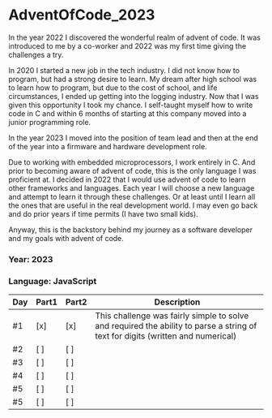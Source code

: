 # AdventOfCode_2023

In the year 2022 I discovered the wonderful realm of advent of code.
It was introduced to me by a co-worker and 2022 was my first time
giving the challenges a try. 

In 2020 I started a new job in the tech industry. I did not know how to 
program, but had a strong desire to learn. My dream after high school 
was to learn how to program, but due to the cost of school, and life 
circumstances, I ended up getting into the logging industry. Now that I
was given this opportunity I took my chance. I self-taught myself how to
write code in C and within 6 months of starting at this company moved into
a junior programming role.

In the year 2023 I moved into the position of team lead and then at the end
of the year into a firmware and hardware development role.

Due to working with embedded microprocessors, I work entirely in C. And prior
to becoming aware of advent of code, this is the only language I was proficient
at. I decided in 2022 that I would use advent of code to learn other frameworks
and languages. Each year I will choose a new language and attempt to learn it
through these challenges. Or at least until I learn all the ones that are useful
in the real development world. I may even go back and do prior years if time 
permits (I have two small kids).

Anyway, this is the backstory behind my journey as a software developer and my
goals with advent of code.

### Year: 2023
### Language: JavaScript


| Day | Part1 | Part2 | Description                                                                                                                     |
|-----|-------|-------|---------------------------------------------------------------------------------------------------------------------------------|
| #1  | [x]   | [x]   | This challenge was fairly simple to solve and required the ability to parse a string of text for digits (written and numerical) |
| #2  | [ ]   | [ ]   |                                                                                                                                 |
| #3  | [ ]   | [ ]   |                                                                                                                                 |
| #4  | [ ]   | [ ]   |                                                                                                                                 |
| #5  | [ ]   | [ ]   |                                                                                                                                 |
| #5  | [ ]   | [ ]   |                                                                                                                                 |


